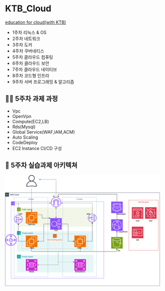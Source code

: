 # KTB_Cloud
[education for cloud(with KTB)](https://www.notion.so/adapterz/17d394a4806180e789d0dac7f551bcb9)
- 1주차 리눅스 & OS
- 2주차 네트워크
- 3주차 도커
- 4주차 쿠버네티스
- 5주차 클라우드 컴퓨팅
- 6주차 클라우드 보안
- 7주차 클라우드 네이티브
- 8주차 코드형 인프라
- 9주차 서버 프로그래밍 & 알고리즘

## 👨‍🏫 5주차 과제 과정
- Vpc
- OpenVpn
- Compute(EC2,LB)
- Rds(Mysql)
- Global Service(WAF,IAM,ACM)
- Auto Scaling
- CodeDeploy
- EC2 Instance CI/CD 구성

## 📝 5주차 실습과제 아키텍쳐
![프로젝트 아키텍쳐](https://github.com/Hyunje1128/KTB_Cloud/blob/main/Architecture_Prac.drawio.png)
